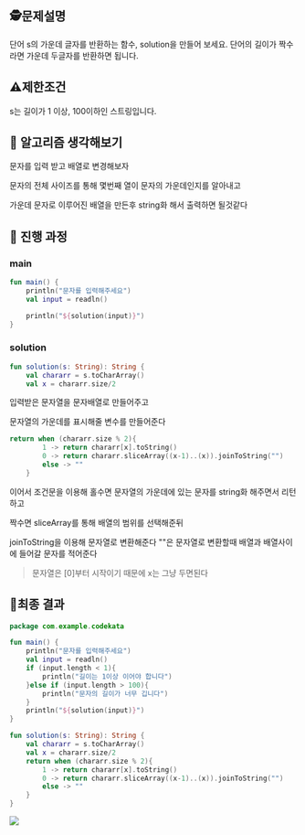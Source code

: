 ## 🕵️문제설명
단어 s의 가운데 글자를 반환하는 함수, solution을 만들어 보세요. 단어의 길이가 짝수라면 가운데 두글자를 반환하면 됩니다.

## ⚠️제한조건

s는 길이가 1 이상, 100이하인 스트링입니다.

## 🤔 알고리즘 생각해보기

문자를 입력 받고 배열로 변경해보자

문자의 전체 사이즈를 통해 몇번째 열이 문자의 가운데인지를 알아내고

가운데 문자로 이루어진 배열을 만든후 string화 해서 출력하면 될것같다

## 🔎 진행 과정

### main

```kotlin
fun main() {
    println("문자를 입력해주세요")
    val input = readln()

    println("${solution(input)}")
}
```

### solution
```kotlin
fun solution(s: String): String {
    val chararr = s.toCharArray()
    val x = chararr.size/2
```
입력받은 문자열을 문자배열로 만들어주고

문자열의 가운데를 표시해줄 변수를 만들어준다

```kotlin
return when (chararr.size % 2){
        1 -> return chararr[x].toString()
        0 -> return chararr.sliceArray((x-1)..(x)).joinToString("")
        else -> ""
    }
```

이어서 조건문을 이용해 홀수면 문자열의 가운데에 있는 문자를 string화 해주면서 리턴하고

짝수면 sliceArray를 통해 배열의 범위를 선택해준뒤

joinToString을 이용해 문자열로 변환해준다 ""은 문자열로 변환할때 배열과 배열사이에 들어갈 문자를 적어준다

>문자열은 [0]부터 시작이기 때문에 x는 그냥 두면된다

## 📌최종 결과
```kotlin
package com.example.codekata

fun main() {
    println("문자를 입력해주세요")
    val input = readln()
    if (input.length < 1){
        println("길이는 1이상 이어야 합니다")
    }else if (input.length > 100){
        println("문자의 길이가 너무 깁니다")
    }
    println("${solution(input)}")
}

fun solution(s: String): String {
    val chararr = s.toCharArray()
    val x = chararr.size/2
    return when (chararr.size % 2){
        1 -> return chararr[x].toString()
        0 -> return chararr.sliceArray((x-1)..(x)).joinToString("")
        else -> ""
    }
}
```
![](https://ifh.cc/g/J0HJ0X.png)
